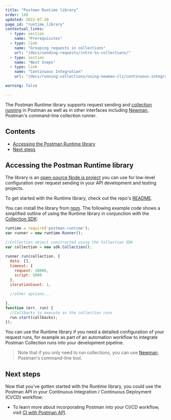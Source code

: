 ```yaml
---
title: "Postman Runtime library"
order: 149
updated: 2022-07-20
page_id: "runtime_library"
contextual_links:
  - type: section
    name: "Prerequisites"
  - type: link
    name: "Grouping requests in collections"
    url: "/docs/sending-requests/intro-to-collections/"
  - type: section
    name: "Next Steps"
  - type: link
    name: "Continuous Integration"
    url: "/docs/running-collections/using-newman-cli/continuous-integration/"

warning: false

---
```


The Postman Runtime library supports request sending and [collection running](/docs/running-collections/intro-to-collection-runs/) in Postman as well as in other interfaces including [Newman](/docs/running-collections/using-newman-cli/command-line-integration-with-newman/), Postman's command-line collection runner.

## Contents

* [Accessing the Postman Runtime library](#accessing-the-postman-runtime-library)
* [Next steps](#next-steps)

## Accessing the Postman Runtime library

The library is an [open-source Node.js project](https://github.com/postmanlabs/postman-runtime/) you can use for low-level configuration over request sending in your API development and testing projects.

To get started with the Runtime library, check out the repo's [README](https://github.com/postmanlabs/postman-runtime).

You can install the library from [npm](https://www.npmjs.com/package/postman-runtime). The following example code shows a simplified outline of using the Runtime library in conjunction with the [Collection SDK](/docs/developer/collection-sdk/):

```js
runtime = require('postman-runtime');
var runner = new runtime.Runner();

//Collection object constructed using the Collection SDK
var collection = new sdk.Collection();

runner.run(collection, {
  data: [],
  timeout: {
    request: 30000,
    script: 5000
  },
  iterationCount: 1,

  //other options...

},
function (err, run) {
  //Callbacks to execute as the collection runs
  run.start(callbacks);
});
```

You can use the Runtime library if you need a detailed configuration of your request runs, for example as part of an automation workflow to integrate Postman Collection runs into your development pipeline.

> Note that if you only need to run collections, you can use [Newman](/docs/running-collections/using-newman-cli/command-line-integration-with-newman/), Postman's command-line tool.

## Next steps

Now that you've gotten started with the Runtime library, you could use the Postman API in your Continuous Integration / Continuous Deployment (CI/CD) workflow:

* To learn more about incorporating Postman into your CI/CD workflow, visit [CI with Postman API](/docs/running-collections/using-newman-cli/continuous-integration/).
